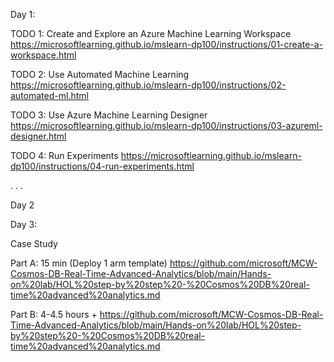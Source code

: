 Day 1:

TODO 1: Create and Explore an Azure Machine Learning Workspace
https://microsoftlearning.github.io/mslearn-dp100/instructions/01-create-a-workspace.html

TODO 2: Use Automated Machine Learning
https://microsoftlearning.github.io/mslearn-dp100/instructions/02-automated-ml.html

TODO 3: Use Azure Machine Learning Designer
https://microsoftlearning.github.io/mslearn-dp100/instructions/03-azureml-designer.html

TODO 4: Run Experiments
https://microsoftlearning.github.io/mslearn-dp100/instructions/04-run-experiments.html

.
.
.

Day 2




Day 3: 

Case Study 

Part A: 15 min (Deploy 1 arm template)
https://github.com/microsoft/MCW-Cosmos-DB-Real-Time-Advanced-Analytics/blob/main/Hands-on%20lab/HOL%20step-by%20step%20-%20Cosmos%20DB%20real-time%20advanced%20analytics.md

Part B: 4-4.5 hours + 
https://github.com/microsoft/MCW-Cosmos-DB-Real-Time-Advanced-Analytics/blob/main/Hands-on%20lab/HOL%20step-by%20step%20-%20Cosmos%20DB%20real-time%20advanced%20analytics.md



